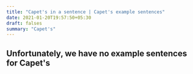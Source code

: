 ```yaml
---
title: "Capet's in a sentence | Capet's example sentences"
date: 2021-01-20T19:57:50+05:30
draft: falses
summary: "Capet's"
---
```

## Unfortunately, we have no example sentences for Capet's                 
